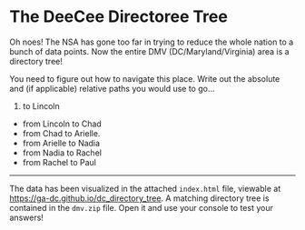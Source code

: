 # The DeeCee Directoree Tree

Oh noes! The NSA has gone too far in trying to reduce the whole nation to a bunch of data points. Now the entire DMV (DC/Maryland/Virginia) area is a directory tree!

You need to figure out how to navigate this place. Write out the absolute and (if applicable) relative paths you would use to go...

1. to Lincoln
- from Lincoln to Chad
- from Chad to Arielle.
- from Arielle to Nadia
- from Nadia to Rachel
- from Rachel to Paul

-----

The data has been visualized in the attached `index.html` file, viewable at https://ga-dc.github.io/dc_directory_tree. A matching directory tree is contained in the `dmv.zip` file. Open it and use your console to test your answers!
